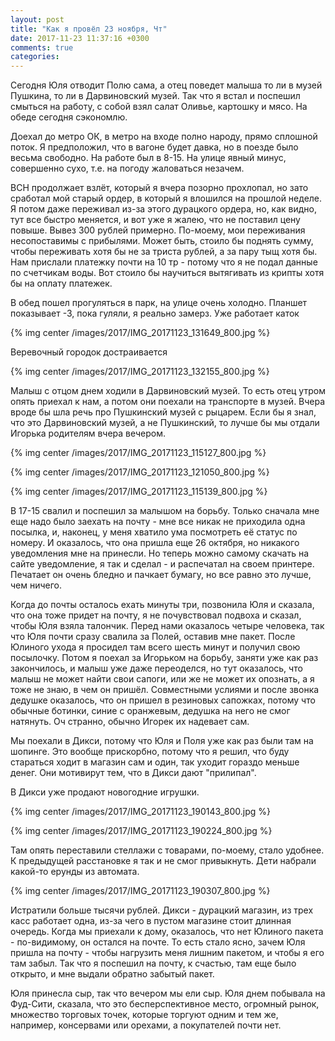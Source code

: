 ```yaml
---
layout: post
title: "Как я провёл 23 ноября, Чт"
date: 2017-11-23 11:37:16 +0300
comments: true
categories: 
---
```

Сегодня Юля отводит Полю сама, а отец поведет малыша то ли в музей Пушкина, то ли в Дарвиновский музей. Так что я встал и поспешил смыться на работу, с собой взял салат Оливье, картошку и мясо. На обеде сегодня сэкономлю.

Доехал до метро ОК, в метро на входе полно народу, прямо сплошной поток. Я предположил, что в вагоне будет давка, но в поезде было весьма свободно. На работе был в 8-15. На улице явный минус, совершенно сухо, т.е. на погоду жаловаться незачем.

BCH продолжает взлёт, который я вчера позорно прохлопал, но зато сработал мой старый ордер, в который я влошился на прошлой неделе. Я потом даже переживал из-за этого дурацкого ордера, но, как видно, тут все быстро меняется, и вот уже я жалею, что не поставил цену повыше. Вывез 300 рублей примерно. По-моему, мои переживания несопоставимы с прибылями. Может быть, стоило бы поднять сумму, чтобы переживать хотя бы не за триста рублей, а за пару тыщ хотя бы. Нам прислали платежку почти на 10 тр - потому что я не подал данные по счетчикам воды. Вот стоило бы научиться вытягивать из крипты хотя бы на оплату платежек.

В обед пошел прогуляться в парк, на улице очень холодно. Планшет показывает -3, пока гуляли, я реально замерз. Уже работает каток

{% img center /images/2017/IMG_20171123_131649_800.jpg %}

Веревочный городок достраивается

{% img center /images/2017/IMG_20171123_132155_800.jpg %}

Малыш с отцом днем ходили в Дарвиновский музей. То есть отец утром опять приехал к нам, а потом они поехали на транспорте в музей. Вчера вроде бы шла речь про Пушкинский музей с рыцарем. Если бы я знал, что это Дарвиновский музей, а не Пушкинский, то лучше бы мы отдали Игорька родителям вчера вечером.

{% img center /images/2017/IMG_20171123_115127_800.jpg %}

{% img center /images/2017/IMG_20171123_121050_800.jpg %}

{% img center /images/2017/IMG_20171123_115139_800.jpg %}

В 17-15 свалил и поспешил за малышом на борьбу. Только сначала мне еще надо было заехать на почту - мне все никак не приходила одна посылка, и, наконец, у меня хватило ума посмотреть её статус по номеру. И оказалось, что она пришла еще 26 октября, но никакого уведомления мне на принесли. Но теперь можно самому скачать на сайте уведомление, я так и сделал - и распечатал на своем принтере. Печатает он очень бледно и пачкает бумагу, но все равно это лучше, чем ничего. 

Когда до почты осталось ехать минуты три, позвонила Юля и сказала, что она тоже придет на почту, я не почувствовал подвоха и сказал, чтобы Юля взяла талончик. Перед нами оказалось четыре человека, так что Юля почти сразу свалила за Полей, оставив мне пакет. После Юлиного ухода я просидел там всего шесть минут и получил свою посылочку. Потом я поехал за Игорьком на борьбу, заняти уже как раз закончилось, и малыш уже даже переоделся, но тут оказалось, что малыш не может найти свои сапоги, или же не может их опознать, а я тоже не знаю, в чем он пришёл. Совместными услиями и после звонка дедушке оказалось, что он пришел в резиновых сапожках, потому что обычные ботинки, синие с оранжевым, дедушка на него не смог натянуть. Оч странно, обычно Игорек их надевает сам.

Мы поехали в Дикси, потому что Юля и Поля уже как раз были там на шопинге. Это вообще прискорбно, потому что я решил, что буду стараться ходит в магазин сам и один, так уходит гораздо меньше денег. Они мотивирут тем, что в Дикси дают "прилипал".

В Дикси уже продают новогодние игрушки.

{% img center /images/2017/IMG_20171123_190143_800.jpg %}

{% img center /images/2017/IMG_20171123_190224_800.jpg %}

Там опять переставили стеллажи с товарами, по-моему, стало удобнее. К предыдущей расстановке я так и не смог привыкнуть. Дети набрали какой-то ерунды из автомата.

{% img center /images/2017/IMG_20171123_190307_800.jpg %}

Истратили больше тысячи рублей. Дикси - дурацкий магазин, из трех касс работает одна, из-за чего в пустом магазине стоит длинная очередь. Когда мы приехали к дому, оказалось, что нет Юлиного пакета - по-видимому, он остался на почте. То есть стало ясно, зачем Юля пришла на почту - чтобы нагрузить меня лишним пакетом, и чтобы я его там забыл. Так что я поспешил на почту, к счастью, там еще было открыто, и мне выдали обратно забытый пакет.

Юля принесла сыр, так что вечером мы ели сыр. Юля днем побывала на Фуд-Сити, сказала, что это бесперспективное место, огромный рынок, множество торговых точек, которые торгуют одним и тем же, например, консервами или орехами, а покупателей почти нет.